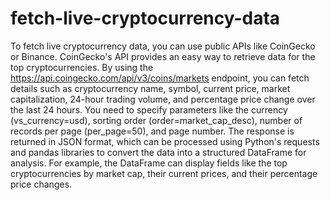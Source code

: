 # fetch-live-cryptocurrency-data
 To fetch live cryptocurrency data, you can use public APIs like CoinGecko or Binance. CoinGecko's API provides an easy way to retrieve data for the top cryptocurrencies. By using the https://api.coingecko.com/api/v3/coins/markets endpoint, you can fetch details such as cryptocurrency name, symbol, current price, market capitalization, 24-hour trading volume, and percentage price change over the last 24 hours. You need to specify parameters like the currency (vs_currency=usd), sorting order (order=market_cap_desc), number of records per page (per_page=50), and page number. The response is returned in JSON format, which can be processed using Python's requests and pandas libraries to convert the data into a structured DataFrame for analysis. For example, the DataFrame can display fields like the top cryptocurrencies by market cap, their current prices, and their percentage price changes. 
